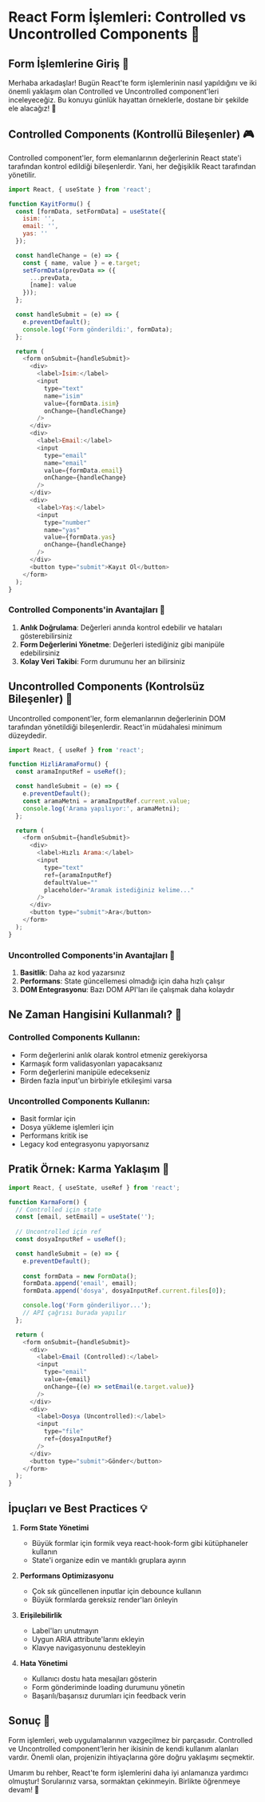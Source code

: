 # React Form İşlemleri: Controlled vs Uncontrolled Components 📝

## Form İşlemlerine Giriş 🎯

Merhaba arkadaşlar! Bugün React'te form işlemlerinin nasıl yapıldığını ve iki önemli yaklaşım olan Controlled ve Uncontrolled component'leri inceleyeceğiz. Bu konuyu günlük hayattan örneklerle, dostane bir şekilde ele alacağız! 🤗

## Controlled Components (Kontrollü Bileşenler) 🎮

Controlled component'ler, form elemanlarının değerlerinin React state'i tarafından kontrol edildiği bileşenlerdir. Yani, her değişiklik React tarafından yönetilir.

```javascript
import React, { useState } from 'react';

function KayitFormu() {
  const [formData, setFormData] = useState({
    isim: '',
    email: '',
    yas: ''
  });

  const handleChange = (e) => {
    const { name, value } = e.target;
    setFormData(prevData => ({
      ...prevData,
      [name]: value
    }));
  };

  const handleSubmit = (e) => {
    e.preventDefault();
    console.log('Form gönderildi:', formData);
  };

  return (
    <form onSubmit={handleSubmit}>
      <div>
        <label>İsim:</label>
        <input
          type="text"
          name="isim"
          value={formData.isim}
          onChange={handleChange}
        />
      </div>
      <div>
        <label>Email:</label>
        <input
          type="email"
          name="email"
          value={formData.email}
          onChange={handleChange}
        />
      </div>
      <div>
        <label>Yaş:</label>
        <input
          type="number"
          name="yas"
          value={formData.yas}
          onChange={handleChange}
        />
      </div>
      <button type="submit">Kayıt Ol</button>
    </form>
  );
}
```

### Controlled Components'in Avantajları 🌟

1. **Anlık Doğrulama**: Değerleri anında kontrol edebilir ve hataları gösterebilirsiniz
2. **Form Değerlerini Yönetme**: Değerleri istediğiniz gibi manipüle edebilirsiniz
3. **Kolay Veri Takibi**: Form durumunu her an bilirsiniz

## Uncontrolled Components (Kontrolsüz Bileşenler) 🎲

Uncontrolled component'ler, form elemanlarının değerlerinin DOM tarafından yönetildiği bileşenlerdir. React'in müdahalesi minimum düzeydedir.

```javascript
import React, { useRef } from 'react';

function HizliAramaFormu() {
  const aramaInputRef = useRef();

  const handleSubmit = (e) => {
    e.preventDefault();
    const aramaMetni = aramaInputRef.current.value;
    console.log('Arama yapılıyor:', aramaMetni);
  };

  return (
    <form onSubmit={handleSubmit}>
      <div>
        <label>Hızlı Arama:</label>
        <input
          type="text"
          ref={aramaInputRef}
          defaultValue=""
          placeholder="Aramak istediğiniz kelime..."
        />
      </div>
      <button type="submit">Ara</button>
    </form>
  );
}
```

### Uncontrolled Components'in Avantajları 🌟

1. **Basitlik**: Daha az kod yazarsınız
2. **Performans**: State güncellemesi olmadığı için daha hızlı çalışır
3. **DOM Entegrasyonu**: Bazı DOM API'ları ile çalışmak daha kolaydır

## Ne Zaman Hangisini Kullanmalı? 🤔

### Controlled Components Kullanın:
- Form değerlerini anlık olarak kontrol etmeniz gerekiyorsa
- Karmaşık form validasyonları yapacaksanız
- Form değerlerini manipüle edecekseniz
- Birden fazla input'un birbiriyle etkileşimi varsa

### Uncontrolled Components Kullanın:
- Basit formlar için
- Dosya yükleme işlemleri için
- Performans kritik ise
- Legacy kod entegrasyonu yapıyorsanız

## Pratik Örnek: Karma Yaklaşım 🎯

```javascript
import React, { useState, useRef } from 'react';

function KarmaForm() {
  // Controlled için state
  const [email, setEmail] = useState('');
  
  // Uncontrolled için ref
  const dosyaInputRef = useRef();

  const handleSubmit = (e) => {
    e.preventDefault();
    
    const formData = new FormData();
    formData.append('email', email);
    formData.append('dosya', dosyaInputRef.current.files[0]);

    console.log('Form gönderiliyor...');
    // API çağrısı burada yapılır
  };

  return (
    <form onSubmit={handleSubmit}>
      <div>
        <label>Email (Controlled):</label>
        <input
          type="email"
          value={email}
          onChange={(e) => setEmail(e.target.value)}
        />
      </div>
      <div>
        <label>Dosya (Uncontrolled):</label>
        <input
          type="file"
          ref={dosyaInputRef}
        />
      </div>
      <button type="submit">Gönder</button>
    </form>
  );
}
```

## İpuçları ve Best Practices 💡

1. **Form State Yönetimi**
   - Büyük formlar için formik veya react-hook-form gibi kütüphaneler kullanın
   - State'i organize edin ve mantıklı gruplara ayırın

2. **Performans Optimizasyonu**
   - Çok sık güncellenen inputlar için debounce kullanın
   - Büyük formlarda gereksiz render'ları önleyin

3. **Erişilebilirlik**
   - Label'ları unutmayın
   - Uygun ARIA attribute'larını ekleyin
   - Klavye navigasyonunu destekleyin

4. **Hata Yönetimi**
   - Kullanıcı dostu hata mesajları gösterin
   - Form gönderiminde loading durumunu yönetin
   - Başarılı/başarısız durumları için feedback verin

## Sonuç 🎉

Form işlemleri, web uygulamalarının vazgeçilmez bir parçasıdır. Controlled ve Uncontrolled component'lerin her ikisinin de kendi kullanım alanları vardır. Önemli olan, projenizin ihtiyaçlarına göre doğru yaklaşımı seçmektir.

Umarım bu rehber, React'te form işlemlerini daha iyi anlamanıza yardımcı olmuştur! Sorularınız varsa, sormaktan çekinmeyin. Birlikte öğrenmeye devam! 🚀